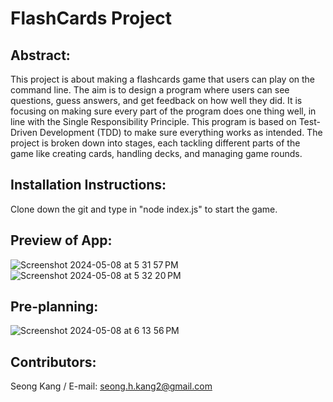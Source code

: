 # FlashCards Project

## Abstract:
This project is about making a flashcards game that users can play on the command line. The aim is to design a program where users can see questions, guess answers, and get feedback on how well they did. It is focusing on making sure every part of the program does one thing well, in line with the Single Responsibility Principle. This program is based on Test-Driven Development (TDD) to make sure everything works as intended. The project is broken down into stages, each tackling different parts of the game like creating cards, handling decks, and managing game rounds. 

## Installation Instructions:
Clone down the git and type in "node index.js" to start the game.

## Preview of App:
![Screenshot 2024-05-08 at 5 31 57 PM](https://github.com/sanghoro/Flash-Cards/assets/159068651/99100aa5-ade8-4bda-92fc-46739ab94de8)
![Screenshot 2024-05-08 at 5 32 20 PM](https://github.com/sanghoro/Flash-Cards/assets/159068651/e84382b9-de01-482b-8fce-94b727f4b04a)

## Pre-planning:
![Screenshot 2024-05-08 at 6 13 56 PM](https://github.com/sanghoro/Flash-Cards/assets/159068651/af2a08f9-80e4-4929-800e-3c66dfe755b7)

## Contributors:
Seong Kang / E-mail: seong.h.kang2@gmail.com
